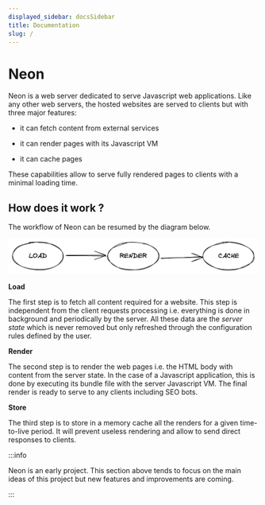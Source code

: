```yaml
---
displayed_sidebar: docsSidebar
title: Documentation
slug: /
---
```


# Neon

Neon is a web server dedicated to serve Javascript web applications. Like any other web servers, the hosted websites are served to clients but with three major features:

- it can fetch content from external services

- it can render pages with its Javascript VM

- it can cache pages

These capabilities allow to serve fully rendered pages to clients with a minimal loading time.

## How does it work ?

The workflow of Neon can be resumed by the diagram below.

![Neon workflow](./workflow-light.png "Neon workflow")

**Load**

The first step is to fetch all content required for a website. This step is independent from the client requests processing i.e. everything is done in background and periodically by the server. All these data are the _server state_ which is never removed but only refreshed through the configuration rules defined by the user.

**Render**

The second step is to render the web pages i.e. the HTML body with content from the server state. In the case of a Javascript application, this is done by executing its bundle file with the server Javascript VM. The final render is ready to serve to any clients including SEO bots.

**Store**

The third step is to store in a memory cache all the renders for a given time-to-live period. It will prevent useless rendering and allow to send direct responses to clients.

:::info

Neon is an early project. This section above tends to focus on the main ideas of this project but new features and improvements are coming.

:::
